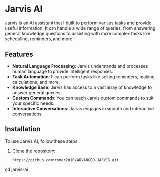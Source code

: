 # Jarvis AI

Jarvis is an AI assistant that I built to perform various tasks and provide useful information. It can handle a wide range of queries, from answering general knowledge questions to assisting with more complex tasks like scheduling, reminders, and more!

## Features

- **Natural Language Processing**: Jarvis understands and processes human language to provide intelligent responses.
- **Task Automation**: It can perform tasks like setting reminders, making calculations, and more.
- **Knowledge Base**: Jarvis has access to a vast array of knowledge to answer general queries.
- **Custom Commands**: You can teach Jarvis custom commands to suit your specific needs.
- **Interactive Conversations**: Jarvis engages in smooth and interactive conversations.

## Installation

To use Jarvis AI, follow these steps:

1. Clone the repository:
   ```bash
   https://github.com/romer2010/ADVANCED-JARVIS.git

cd jarvis-ai
